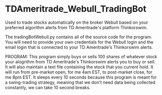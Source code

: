 # TDAmeritrade_Webull_TradingBot
Used to trade stocks automatically on the broker Webull based on your preferred algorithm alerts from TD Ameritrade's platform Thinkorswim.

The tradingBotWebull.py contains all of the source code for the program. You will need to provide your own credentials for the Webull login and the email login that is connected to your TD Ameritrade's Thinkorswim alerts. 

PROGRAM: 
This program simply buys or sells 100 shares of whatever stock your alogrithm from TD Ameritrade's Thinkorswim alerts you to buy or sell. It will also maintain a text file containing the stock that you current hold. It will run from pre-market open, for me 4am EST, to post-market close, for me 8pm EST. It sleeps every 10 seconds because this program is meant for a swing-trading strategy, meaning that we don't need data being collected constantly, we can take 10 second breaks.
